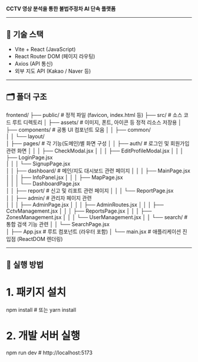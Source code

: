 **CCTV 영상 분석을 통한 불법주정차 AI 단속 플랫폼**

---

## 🧱 기술 스택

- Vite + React (JavaScript)
- React Router DOM (페이지 라우팅)
- Axios (API 통신)
- 외부 지도 API (Kakao / Naver 등)

---

## 🗂️ 폴더 구조

frontend/
├── public/                            # 정적 파일 (favicon, index.html 등)
├── src/                               # 소스 코드 루트 디렉토리
│   ├── assets/                        # 이미지, 폰트, 아이콘 등 정적 리소스 저장용
│   ├── components/                    # 공통 UI 컴포넌트 모음
│   │   ├── common/                    
│   │   └── layout/                    
│   ├── pages/                         # 각 기능(도메인)별 화면 구성
│   │   ├── auth/                      # 로그인 및 회원가입 관련 화면
│   │   │   ├── CheckModal.jsx
│   │   │   ├── EditProfileModal.jsx
│   │   │   ├── LoginPage.jsx      
│   │   │   └── SignupPage.jsx        
│   │   ├── dashboard/                 # 메인/지도 대시보드 관련 페이지
│   │   │   ├── MainPage.jsx 
│   │   │   ├── InfoPanel.jsx 
│   │   │   ├── MapPage.jsx          
│   │   │   └── DashboardPage.jsx     
│   │   ├── report/                    # 신고 및 리포트 관련 페이지 
│   │   │   └── ReportPage.jsx       
│   │   ├── admin/                     # 관리자 페이지 관련    
│   │   │   ├── AdminPage.jsx
│   │   │   ├── AdminRoutes.jsx
│   │   │   ├── CctvManagement.jsx
│   │   │   ├── ReportsPage.jsx
│   │   │   ├── ZonesManagement.jsx
│   │   │   └── UserManagement.jsx
│   │   └── search/                    # 통합 검색 기능 관련
│   │       └── SearchPage.jsx        
│   ├── App.jsx                        # 루트 컴포넌트 (라우터 포함)
│   └── main.jsx                       # 애플리케이션 진입점 (ReactDOM 렌더링)


---

## 🚀 실행 방법

# 1. 패키지 설치
npm install      # 또는 yarn install

# 2. 개발 서버 실행
npm run dev      # http://localhost:5173

